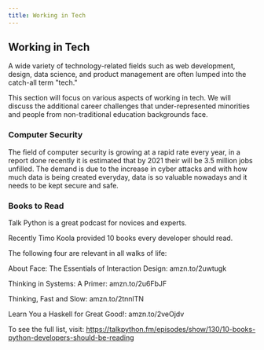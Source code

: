 ```yaml
---
title: Working in Tech
---
```

## Working in Tech

A wide variety of technology-related fields such as web development, design, data science, and product management are often lumped into the catch-all term "tech."

This section will focus on various aspects of working in tech. We will discuss the additional career challenges that under-represented minorities and people from non-traditional education backgrounds face.

### Computer Security

The field of computer security is growing at a rapid rate every year, in a report done recently it is estimated that by 2021 their will be 3.5 million jobs unfilled. The demand is due to the increase in cyber attacks and with how much data is being created everyday, data is so valuable nowadays and it needs to be kept secure and safe.

### Books to Read

Talk Python is a great podcast for novices and experts.

Recently Timo Koola provided 10 books every developer should read.

The following four are relevant in all walks of life:

About Face: The Essentials of Interaction Design: amzn.to/2uwtugk

Thinking in Systems: A Primer: amzn.to/2u6FbJF

Thinking, Fast and Slow: amzn.to/2tnnlTN

Learn You a Haskell for Great Good!: amzn.to/2veOjdv

To see the full list, visit: https://talkpython.fm/episodes/show/130/10-books-python-developers-should-be-reading